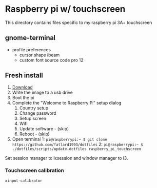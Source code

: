 # Raspberry pi w/ touchscreen

This directory contains files specific to my raspberry pi 3A+ touchscreen

## gnome-terminal

* profile preferences
  * cursor shape ibeam
  * custom font source code pro 12

## Fresh install

1. [Download](https://downloads.raspberrypi.org/raspbian_latest)
2. Write the image to a usb drive
3. Boot the pi
4. Complete the "Welcome to Raspberry Pi" setup dialog
	1. Country setup
	2. Change password
	3. Setup screen
	4. Wifi
	5. Update software - (skip)
	6. Reboot - (skip)
6. Open terminal
	1: `pi@raspberrypi:~ $ git clone https://github.com/fatlard1993/dotfiles`
	2: `pi@raspberrypi:~ $ ./dotfiles/scripts/update-dotfiles raspberry_pi_touchscreen`

Set session manager to lxsession and window manager to i3.

### Touchscreen calibration

`xinput-calibrator`
